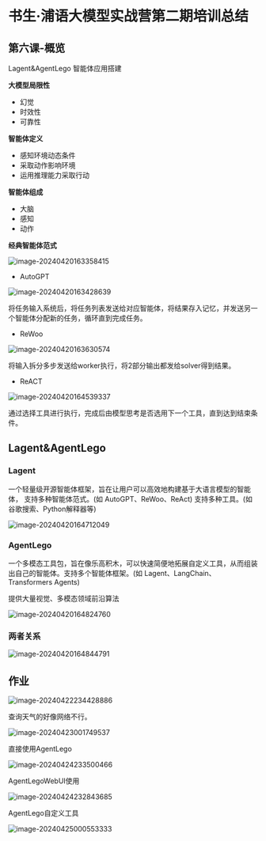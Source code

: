 # 书生·浦语大模型实战营第二期培训总结

## 第六课-概览

Lagent&AgentLego 智能体应用搭建

**大模型局限性**

- 幻觉
- 时效性
- 可靠性

**智能体定义**

- 感知环境动态条件
- 采取动作影响环境
- 运用推理能力采取行动

**智能体组成**

- 大脑
- 感知
- 动作

**经典智能体范式**

![image-20240420163358415](course_note_06.assets/image-20240420163358415.png)

- AutoGPT

![image-20240420163428639](course_note_06.assets/image-20240420163428639.png)

将任务输入系统后，将任务列表发送给对应智能体，将结果存入记忆，并发送另一个智能体分配新的任务，循环直到完成任务。

- ReWoo

![image-20240420163630574](course_note_06.assets/image-20240420163630574.png)

将输入拆分多步发送给worker执行，将2部分输出都发给solver得到结果。

- ReACT

![image-20240420164539337](course_note_06.assets/image-20240420164539337.png)

通过选择工具进行执行，完成后由模型思考是否选用下一个工具，直到达到结束条件。

## Lagent&AgentLego

### Lagent

一个轻量级开源智能体框架，旨在让用户可以高效地构建基于大语言模型的智能体，
支持多种智能体范式。(如 AutoGPT、ReWoo、ReAct)
支持多种工具。(如谷歌搜索、Python解释器等)

![image-20240420164712049](course_note_06.assets/image-20240420164712049.png)

### AgentLego

一个多模态工具包，旨在像乐高积木，可以快速简便地拓展自定义工具，从而组装出自己的智能体。支持多个智能体框架。(如 Lagent、LangChain、Transformers Agents)

提供大量视觉、多模态领域前沿算法

![image-20240420164824760](course_note_06.assets/image-20240420164824760.png)

### 两者关系

![image-20240420164844791](course_note_06.assets/image-20240420164844791.png)

## 作业

![image-20240422234428886](course_note_06.assets/image-20240422234428886.png)

查询天气的好像网络不行。

![image-20240423001749537](course_note_06.assets/image-20240423001749537.png)

直接使用AgentLego

![image-20240424233500466](course_note_06.assets/image-20240424233500466.png)

AgentLegoWebUI使用

![image-20240424232843685](course_note_06.assets/image-20240424232843685.png)

AgentLego自定义工具

![image-20240425000553333](course_note_06.assets/image-20240425000553333.png)